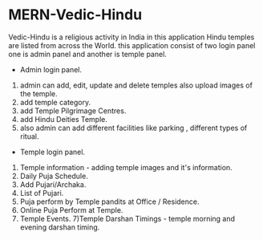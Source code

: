 # MERN-Vedic-Hindu

Vedic-Hindu is a religious activity in India in this application Hindu temples are listed from across the World.
this application consist of two login panel one is admin panel and another is temple panel.

- Admin login panel.
1) admin can add, edit, update and delete temples also upload images of the temple.
2) add temple category.
3) add Temple Pilgrimage Centres.
4) add Hindu Deities Temple.
5) also admin can add different facilities like parking , different types of ritual.

- Temple login panel.
1) Temple information - adding temple images and it's information.
2) Daily Puja Schedule.
3) Add Pujari/Archaka.
4) List of Pujari.   
4) Puja perform by Temple pandits at Office / Residence.
5) Online Puja Perform at Temple.  
6) Temple Events.
7)Temple Darshan Timings - temple morning and evening darshan timing.
